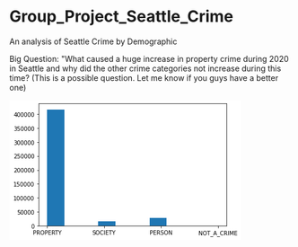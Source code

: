 # Group_Project_Seattle_Crime
An analysis of Seattle Crime by Demographic

Big Question: "What caused a huge increase in property crime during 2020 in Seattle and why did the other crime categories not increase during this time?
(This is a possible question. Let me know if you guys have a better one)

![Breakdown of Types of Crime (Seattle)](https://github.com/levicollins9/Group_Project_Seattle_Crime/blob/main/Breakdown%20of%20Different%20Crimes.png?raw=true)

